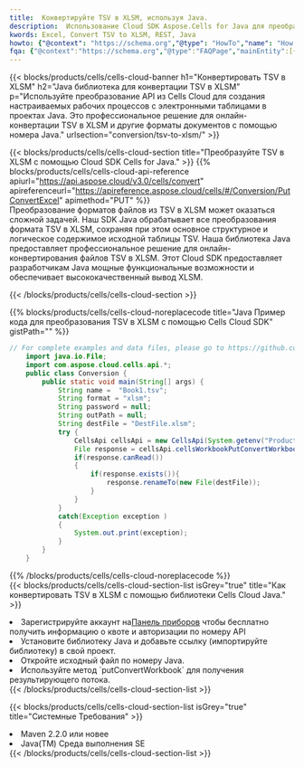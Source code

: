 ```yaml
---
title:  Конвертируйте TSV в XLSM, используя Java.
description:  Использование Cloud SDK Aspose.Cells for Java для преобразования файла формата TSV в файл формата XLSM.
kwords: Excel, Convert TSV to XLSM, REST, Java
howto: {"@context": "https://schema.org","@type": "HowTo","name": "How to convert TSV to XLSM using the Cells Cloud Java library.","description": "How to convert TSV to XLSM using the Cells Cloud Java library.","image": {"@type": "ImageObject"},"url": "/java/conversion/tsv-to-xlsm/","step": [{ "@type": "HowToStep","name": "How to convert TSV to XLSM using the Cells Cloud Java library. step 1", "image": {"@type": "ImageObject",},"url": "/java/conversion/tsv-to-xlsm/","text": "Register an account at <a href='https://dashboard.aspose.cloud/'>Dashboard</a> to get free API quota & authorization details",},{ "@type": "HowToStep","name": "How to convert TSV to XLSM using the Cells Cloud Java library. step 1", "image": {"@type": "ImageObject",},"url": "/java/conversion/tsv-to-xlsm/","text": "Install Java library and add the reference (import the library) to your project.",},{ "@type": "HowToStep","name": "How to convert TSV to XLSM using the Cells Cloud Java library. step 1", "image": {"@type": "ImageObject",},"url": "/java/conversion/tsv-to-xlsm/","text": "Open the source file in Java.",},{ "@type": "HowToStep","name": "How to convert TSV to XLSM using the Cells Cloud Java library. step 1", "image": {"@type": "ImageObject",},"url": "/java/conversion/tsv-to-xlsm/","text": "Use the `putConvertWorkbook` method to retrieve the resulting stream.",}, ],"supply": {"@type": "HowToSupply","name": "document"},"tool": [{"@type": "HowToTool","name": "IntelliJ IDEA, Visual Studio Code, Eclipse"},{"@type": "HowToTool","name": "Aspose Cells"}],"totalTime": "PT6M"}
fqa: {"@context":"https://schema.org","@type":"FAQPage","mainEntity":[{"@type":"Question","name":"Why convert file formats in C# using REST API?","acceptedAnswer":{"@type":"Answer","text":"Documents are encoded in many ways, and some files may be incompatible with the software you use. To open and read such files, just convert them to appropriate file formats.<br/><ol><li>Install .NET SDK and add the reference (import the library) to your project.</li><li>Open the source file in C# using REST API.</li><li>Call the PutConvertWorkbookRequest() method, passing an output filename with required extension.</li><li>Get the result of conversion as a separate file.</li></ol>"}},{"@type":"Question","name":"What file formats can I convert with your C# library?","acceptedAnswer":{"@type":"Answer","text":"We support a variety of file formats for conversion using .NET library, including XLSX, Excel, xls , PDF, CSV, HTML, Markdown, XML, PNG, JPG, TIFF, Json, TXT and many more."}},{"@type":"Question","name":"What is the maximum allowed file size for conversion using this .NET library?","acceptedAnswer":{"@type":"Answer","text":"There are no file size limits for format conversions using .NET library."}}]}
---
```

{{< blocks/products/cells/cells-cloud-banner h1="Конвертировать TSV в XLSM" h2="Java библиотека для конвертации TSV в XLSM" p="Используйте преобразование API из Cells Cloud для создания настраиваемых рабочих процессов с электронными таблицами в проектах Java. Это профессиональное решение для онлайн-конвертации TSV в XLSM и другие форматы документов с помощью номера Java." urlsection="conversion/tsv-to-xlsm/" >}}

{{< blocks/products/cells/cells-cloud-section title="Преобразуйте TSV в XLSM с помощью Cloud SDK Cells for Java." >}}
{{% blocks/products/cells/cells-cloud-api-reference apiurl="https://api.aspose.cloud/v3.0/cells/convert" apireferenceurl="https://apireference.aspose.cloud/cells/#/Conversion/PutConvertExcel" apimethod="PUT" %}}
<br/>
Преобразование форматов файлов из TSV в XLSM может оказаться сложной задачей. Наш SDK Java обрабатывает все преобразования формата TSV в XLSM, сохраняя при этом основное структурное и логическое содержимое исходной таблицы TSV. Наша библиотека Java предоставляет профессиональное решение для онлайн-конвертирования файлов TSV в XLSM. Этот Cloud SDK предоставляет разработчикам Java мощные функциональные возможности и обеспечивает высококачественный вывод XLSM.

{{< /blocks/products/cells/cells-cloud-section >}}

{{% blocks/products/cells/cells-cloud-noreplacecode title="Java Пример кода для преобразования TSV в XLSM с помощью Cells Cloud SDK" gistPath="" %}}
 
```java
// For complete examples and data files, please go to https://github.com/aspose-cells-cloud/aspose-cells-cloud-java/
    import java.io.File;
    import com.aspose.cloud.cells.api.*;
    public class Conversion {
        public static void main(String[] args) {
            String name =  "Book1.tsv";
            String format = "xlsm";
            String password = null;
            String outPath = null;
            String destFile = "DestFile.xlsm";
            try {
                CellsApi cellsApi = new CellsApi(System.getenv("ProductClientId"), System.getenv("ProductClientSecret"));
                File response = cellsApi.cellsWorkbookPutConvertWorkbook(new File(name), format, password, outPath, null,null);            
                if(response.canRead())
                {
                    if(response.exists()){
                        response.renameTo(new File(destFile));
                    }                
                }
            }
            catch(Exception exception )
            {
                System.out.print(exception);
            }
        }
    }
```
 
{{% /blocks/products/cells/cells-cloud-noreplacecode %}}
<br/>
{{< blocks/products/cells/cells-cloud-section-list isGrey="true" title="Как конвертировать TSV в XLSM с помощью библиотеки Cells Cloud Java." >}}
<li> Зарегистрируйте аккаунт на<a href="https://dashboard.aspose.cloud/">Панель приборов</a> чтобы бесплатно получить информацию о квоте и авторизации по номеру API</li>
<li>Установите библиотеку Java и добавьте ссылку (импортируйте библиотеку) в свой проект.</li>
<li>Откройте исходный файл по номеру Java.</li>
<li>Используйте метод `putConvertWorkbook` для получения результирующего потока.</li>
{{< /blocks/products/cells/cells-cloud-section-list >}}

{{< blocks/products/cells/cells-cloud-section-list isGrey="true" title="Системные Требования" >}}
<li>Maven 2.2.0 или новее</li>
<li>Java(TM) Среда выполнения SE</li>
{{< /blocks/products/cells/cells-cloud-section-list >}}
